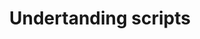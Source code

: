 ---
title: Undertanding scripts
id: scripts
sidebar_label: Scripts
description: A quick look at scripts in the profile and what they do
keywords: [tcet-linux, scripts, linux]
---